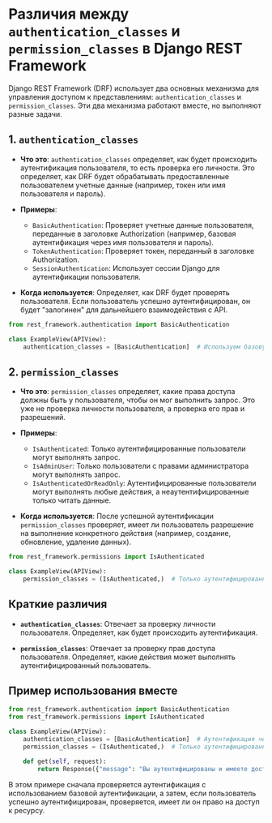 # Различия между `authentication_classes` и `permission_classes` в Django REST Framework

Django REST Framework (DRF) использует два основных механизма для управления доступом к представлениям: `authentication_classes` и `permission_classes`. Эти два механизма работают вместе, но выполняют разные задачи.

## 1. `authentication_classes`

- **Что это**: `authentication_classes` определяет, как будет происходить аутентификация пользователя, то есть проверка его личности. Это определяет, как DRF будет обрабатывать предоставленные пользователем учетные данные (например, токен или имя пользователя и пароль).
  
- **Примеры**:
  - `BasicAuthentication`: Проверяет учетные данные пользователя, переданные в заголовке Authorization (например, базовая аутентификация через имя пользователя и пароль).
  - `TokenAuthentication`: Проверяет токен, переданный в заголовке Authorization.
  - `SessionAuthentication`: Использует сессии Django для аутентификации пользователя.

- **Когда используется**: Определяет, как DRF будет проверять пользователя. Если пользователь успешно аутентифицирован, он будет "залогинен" для дальнейшего взаимодействия с API.

```python
from rest_framework.authentication import BasicAuthentication

class ExampleView(APIView):
    authentication_classes = [BasicAuthentication]  # Используем базовую аутентификацию
```
## 2. `permission_classes`

- **Что это**: `permission_classes` определяет, какие права доступа должны быть у пользователя, чтобы он мог выполнить запрос. Это уже не проверка личности пользователя, а проверка его прав и разрешений.

- **Примеры**:
  - `IsAuthenticated`: Только аутентифицированные пользователи могут выполнять запрос.
  - `IsAdminUser`: Только пользователи с правами администратора могут выполнять запрос.
  - `IsAuthenticatedOrReadOnly`: Аутентифицированные пользователи могут выполнять любые действия, а неаутентифицированные только читать данные.

- **Когда используется**: После успешной аутентификации `permission_classes` проверяет, имеет ли пользователь разрешение на выполнение конкретного действия (например, создание, обновление, удаление данных).

```python
from rest_framework.permissions import IsAuthenticated

class ExampleView(APIView):
    permission_classes = (IsAuthenticated,)  # Только аутентифицированные пользователи могут получить доступ
```
## Краткие различия

- **`authentication_classes`**: Отвечает за проверку личности пользователя. Определяет, как будет происходить аутентификация.

- **`permission_classes`**: Отвечает за проверку прав доступа пользователя. Определяет, какие действия может выполнять аутентифицированный пользователь.

## Пример использования вместе

```python
from rest_framework.authentication import BasicAuthentication
from rest_framework.permissions import IsAuthenticated

class ExampleView(APIView):
    authentication_classes = [BasicAuthentication]  # Аутентификация через базовую аутентификацию
    permission_classes = (IsAuthenticated,)  # Только аутентифицированные пользователи могут получить доступ

    def get(self, request):
        return Response({"message": "Вы аутентифицированы и имеете доступ!"})
```
В этом примере сначала проверяется аутентификация с использованием базовой аутентификации, а затем, если пользователь успешно аутентифицирован, проверяется, имеет ли он право на доступ к ресурсу.